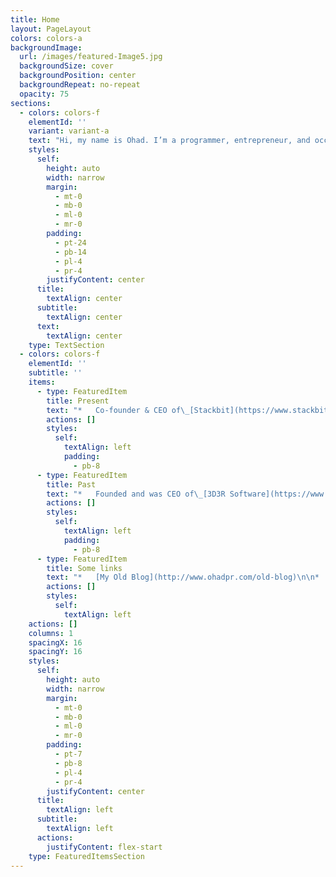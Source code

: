 ```yaml
---
title: Home
layout: PageLayout
colors: colors-a
backgroundImage:
  url: /images/featured-Image5.jpg
  backgroundSize: cover
  backgroundPosition: center
  backgroundRepeat: no-repeat
  opacity: 75
sections:
  - colors: colors-f
    elementId: ''
    variant: variant-a
    text: "Hi, my name is Ohad. I’m a programmer, entrepreneur, and occasional investor living in San Francisco. You can contact me at\_**me \\[at] this domain \\[dot] com**,\_[@ohadpr](https://twitter.com/ohadpr),\_[linkedin.com/in/ohadpr](https://linkedin.com/in/ohadpr)\n"
    styles:
      self:
        height: auto
        width: narrow
        margin:
          - mt-0
          - mb-0
          - ml-0
          - mr-0
        padding:
          - pt-24
          - pb-14
          - pl-4
          - pr-4
        justifyContent: center
      title:
        textAlign: center
      subtitle:
        textAlign: center
      text:
        textAlign: center
    type: TextSection
  - colors: colors-f
    elementId: ''
    subtitle: ''
    items:
      - type: FeaturedItem
        title: Present
        text: "*   Co-founder & CEO of\_[Stackbit](https://www.stackbit.com/)\_which is a platform for building Jamstack websites\n\n*   Early-stage investor in startups like\_[Cased](https://www.cased.com/),\_[Riverside](https://riverside.fm/),\_[Sanity](https://www.sanity.io/),\_[Dev](https://dev.to/),\_[Chromatic](https://www.chromatic.com/),\_[Domestika](https://www.domestika.org/en),\_[Netlify](https://www.netlify.com/),\_[PeerSpace](https://www.peerspace.com/),\_[Bottomless](https://www.bottomless.com/),\_[Loop Commerce](https://www.loopcommerce.com/),\_[IFTTT](https://ifttt.com/), and others\n\n*   On the Board of Directors of\_[Netlify](https://www.netlify.com/), which is changing the way people build, deploy, and manage modern web projects\\* Co-founder & President of\_[AppSharp](https://www.appsharp.com/), which builds software to help small businesses thrive\n\n"
        actions: []
        styles:
          self:
            textAlign: left
            padding:
              - pb-8
      - type: FeaturedItem
        title: Past
        text: "*   Founded and was CEO of\_[3D3R Software](https://www.3d3r.com/), which\_[Chegg](https://www.chegg.com/)\_(NYSE:CHGG) acquired, I served as Chegg’s VP R\\&D until 2016\n\n*   Co-founded\_[GarageGeeks](http://garagegeeks.org/), which was a physical & virtual space for multi-disciplinary creative people to meet, innovate and build\n\n*   Developed\_[games for the PalmPilot](https://www.ohadpr.com/etc/pilot/pilot), including the world’s best selling Checkers game for the platform\n\n*   Started the\_[Demoscene](http://en.wikipedia.org/wiki/Demoscene)\_group\_[IMR](http://www.pouet.net/groups.php?which=1651)\_which won several international awards, wrote lots of 0x86 assembly code\n"
        actions: []
        styles:
          self:
            textAlign: left
            padding:
              - pb-8
      - type: FeaturedItem
        title: Some links
        text: "*   [My Old Blog](http://www.ohadpr.com/old-blog)\n\n*   [Old Computer Graphics stuff](http://www.ohadpr.com/category/computergaphics/),\_[iPad Terrain App](http://www.ohadpr.com/2010/07/terrain-ipad-app/)\n\n*   [Demoscene productions](http://www.youtube.com/watch?v=mBkz\\_-jktWg\\&list=PLwYcEc2IEcr91QDabl5qaLUEgewQGpAsc\\&feature=player_detailpage#t=108s)\n\n*   [Virtual Pendant iOS](http://www.youtube.com/watch?v=Bi19w8AIC18)\n\n*   [Fictitious Israeli city name generator](https://www.telhubeza.com/)\n\n"
        actions: []
        styles:
          self:
            textAlign: left
    actions: []
    columns: 1
    spacingX: 16
    spacingY: 16
    styles:
      self:
        height: auto
        width: narrow
        margin:
          - mt-0
          - mb-0
          - ml-0
          - mr-0
        padding:
          - pt-7
          - pb-8
          - pl-4
          - pr-4
        justifyContent: center
      title:
        textAlign: left
      subtitle:
        textAlign: left
      actions:
        justifyContent: flex-start
    type: FeaturedItemsSection
---
```

